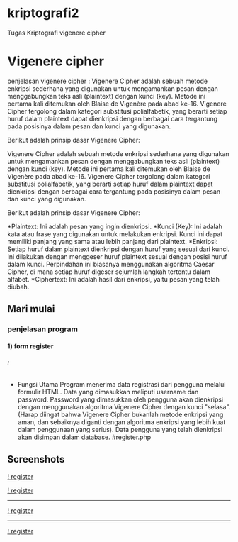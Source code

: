 # kriptografi2
 Tugas Kriptografi vigenere cipher

 # Vigenere cipher

penjelasan vigenere cipher :
Vigenere Cipher adalah sebuah metode enkripsi sederhana yang digunakan untuk mengamankan pesan dengan menggabungkan teks asli (plaintext) dengan kunci (key). Metode ini pertama kali ditemukan oleh Blaise de Vigenère pada abad ke-16. Vigenere Cipher tergolong dalam kategori substitusi polialfabetik, yang berarti setiap huruf dalam plaintext dapat dienkripsi dengan berbagai cara tergantung pada posisinya dalam pesan dan kunci yang digunakan.

Berikut adalah prinsip dasar Vigenere Cipher:

 Vigenere Cipher adalah sebuah metode enkripsi sederhana yang digunakan untuk mengamankan pesan dengan menggabungkan teks asli (plaintext) dengan kunci (key). Metode ini pertama kali ditemukan oleh Blaise de Vigenère pada abad ke-16. Vigenere Cipher tergolong dalam kategori substitusi polialfabetik, yang berarti setiap huruf dalam plaintext dapat dienkripsi dengan berbagai cara tergantung pada posisinya dalam pesan dan kunci yang digunakan.

 Berikut adalah prinsip dasar Vigenere Cipher:

*Plaintext: Ini adalah pesan yang ingin dienkripsi.
*Kunci (Key): Ini adalah kata atau frase yang digunakan untuk melakukan enkripsi. Kunci ini dapat memiliki panjang yang sama atau lebih panjang dari plaintext.
*Enkripsi: Setiap huruf dalam plaintext dienkripsi dengan huruf yang sesuai dari kunci. Ini dilakukan dengan menggeser huruf plaintext sesuai dengan posisi huruf dalam kunci. Perpindahan ini biasanya menggunakan algoritma Caesar Cipher, di mana setiap huruf digeser sejumlah langkah tertentu dalam alfabet.
*Ciphertext: Ini adalah hasil dari enkripsi, yaitu pesan yang telah diubah.


## Mari mulai
### penjelasan program

#### 1) form register
######  :
* Fungsi Utama
  Program menerima data registrasi dari pengguna melalui formulir HTML. Data yang dimasukkan meliputi username dan password.
  Password yang dimasukkan oleh pengguna akan dienkripsi dengan menggunakan algoritma Vigenere Cipher dengan kunci "selasa". (Harap diingat bahwa Vigenere Cipher bukanlah metode enkripsi  yang aman, dan sebaiknya diganti dengan algoritma enkripsi yang lebih kuat dalam penggunaan yang serius).
  Data pengguna yang telah dienkripsi akan disimpan dalam database.
  #register.php
 




## Screenshots

[! register](https://github.com/azizuldz/kriptografi2/blob/main/vigenere_ss/register.PNG)


[! register](https://github.com/azizuldz/kriptografi2/blob/main/vigenere_ss/database.PNG)

---------------------------------------------------------------

[! register](https://github.com/azizuldz/kriptografi2/blob/main/vigenere_ss/login.PNG)


---------------------------------------------------------------

[! register](https://github.com/azizuldz/kriptografi2/blob/main/vigenere_ss/done.PNG)

